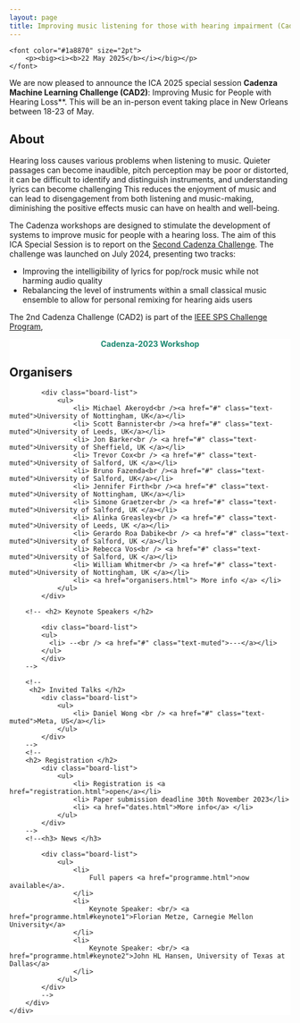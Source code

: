 ```yaml
---
layout: page
title: Improving music listening for those with hearing impairment (Cadenza-2025)
---
```


<div class="row">

<div class="col-md-9">

    <font color="#1a8870" size="2pt">
        <p><big><i><b>22 May 2025</b></i></big></p>
    </font>

<!--<a href="https://us02web.zoom.us/webinar/register/WN_pvhHQdLLToOIcpLbciPyXg" target="_blank">
      <button class="btn btn-primary">Click here to register me for the Clarity 2023 Workshop!</button>
    </a> -->

<p>
We are now pleased to announce the ICA 2025 special session <strong>Cadenza Machine Learning Challenge (CAD2)</strong>: Improving Music for People with Hearing Loss**.
This will be an in-person event taking place in New Orleans between 18-23 of May.
</p>

<h2>About</h2>

<p>Hearing loss causes various problems when listening to music. 
Quieter passages can become inaudible, pitch perception may be poor or distorted, 
it can be difficult to identify and distinguish instruments, and understanding lyrics can become challenging
This reduces the enjoyment of music and can lead to disengagement from both listening and music-making, 
diminishing the positive effects music can have on health and well-being.</p>

<p>The Cadenza workshops are designed to stimulate the development of systems to improve music for people with a hearing loss.
The aim of this ICA Special Session is to report on the 
<a href="https://cadenzachallenge.org/docs/cadenza2/cc2_intro">Second Cadenza Challenge</a>. 
The challenge was launched on July 2024, presenting two tracks: 
    <ul>
        <li>Improving the intelligibility of lyrics for pop/rock music while not harming audio quality</li>
        <li>Rebalancing the level of instruments within a small classical music ensemble to allow for personal remixing for hearing aids users</li>
    </ul>
</p>

<p>
The 2nd Cadenza Challenge (CAD2) is part of the <a href="https://signalprocessingsociety.org/publications-resources/data-challenges/2nd-cadenza-challenge-improving-music-those-hearing-loss">IEEE SPS Challenge Program</a>,
</p>

</div>

<div class="col-md-3" style="background:#FFF; margin:0px 0px 0px 0px">
    <div class="box">
        <center>
            <font color="#1a8870"><b>Cadenza-2023 Workshop</b></font>
        </center>
        <!-- <center><i>Virtual Workshop</i></center> -->
        <h2>Organisers</h2>

            <div class="board-list">
                <ul>
                    <li> Michael Akeroyd<br /><a href="#" class="text-muted">University of Nottingham, UK</a></li>
                    <li> Scott Bannister<br /><a href="#" class="text-muted">University of Leeds, UK</a></li>
                    <li> Jon Barker<br /> <a href="#" class="text-muted">University of Sheffield, UK </a></li>
                    <li> Trevor Cox<br /> <a href="#" class="text-muted">University of Salford, UK </a></li>
                    <li> Bruno Fazenda<br /><a href="#" class="text-muted">University of Salford, UK</a></li>
                    <li> Jennifer Firth<br /><a href="#" class="text-muted">University of Nottingham, UK</a></li>
                    <li> Simone Graetzer<br /> <a href="#" class="text-muted">University of Salford, UK </a></li>
                    <li> Alinka Greasley<br /> <a href="#" class="text-muted">University of Leeds, UK </a></li>
                    <li> Gerardo Roa Dabike<br /> <a href="#" class="text-muted">University of Salford, UK </a></li>
                    <li> Rebecca Vos<br /> <a href="#" class="text-muted">University of Salford, UK </a></li>
                    <li> William Whitmer<br /> <a href="#" class="text-muted">University of Nottingham, UK </a></li>
                    <li> <a href="organisers.html"> More info </a> </li>
                </ul>
            </div>

        <!-- <h2> Keynote Speakers </h2>

            <div class="board-list">
            <ul>
              <li> --<br /> <a href="#" class="text-muted">---</a></li>
            </ul>
            </div>
        -->

        <!-- 
         <h2> Invited Talks </h2>
            <div class="board-list">
                <ul>
                    <li> Daniel Wong <br /> <a href="#" class="text-muted">Meta, US</a></li>
                </ul>
            </div>
        -->
        <!--
        <h2> Registration </h2>
            <div class="board-list">
                <ul>
                    <li> Registration is <a href="registration.html">open</a></li>
                    <li> Paper submission deadline 30th November 2023</li>
                    <li> <a href="dates.html">More info</a> </li> 
                </ul>
            </div>
        -->
        <!--<h3> News </h3>
    
            <div class="board-list">
                <ul>
                    <li>
                        Full papers <a href="programme.html">now available</a>.
                    </li>
                    <li>
                        Keynote Speaker: <br/> <a href="programme.html#keynote1">Florian Metze, Carnegie Mellon University</a>
                    </li>
                    <li>
                        Keynote Speaker: <br/> <a href="programme.html#keynote2">John HL Hansen, University of Texas at Dallas</a>
                    </li>
                </ul>
            </div> 
            -->
        </div> 
    </div>
</div>
